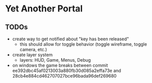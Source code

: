# Yet Another Portal

## TODOs

- create way to get notified about "key has been released"
    - this should allow for toggle behavior (toggle wireframe, toggle camera, etc.)
- create layer system
    - layers: HUD, Game, Menus, Debug
- on windows the game breaks between commit ee392dbc45af0213003a880fb30d085a2effa73e and 28cb4e884cd462707027bce96bada96def269680
